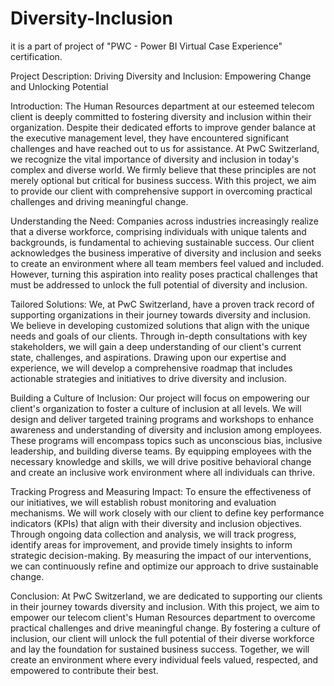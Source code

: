 # Diversity-Inclusion

it is a part of project of "PWC - Power BI Virtual Case Experience" certification.


Project Description: Driving Diversity and Inclusion: Empowering Change and Unlocking Potential

Introduction:
The Human Resources department at our esteemed telecom client is deeply committed to fostering diversity and inclusion within their organization. Despite their dedicated efforts to improve gender balance at the executive management level, they have encountered significant challenges and have reached out to us for assistance. At PwC Switzerland, we recognize the vital importance of diversity and inclusion in today's complex and diverse world. We firmly believe that these principles are not merely optional but critical for business success. With this project, we aim to provide our client with comprehensive support in overcoming practical challenges and driving meaningful change.

Understanding the Need:
Companies across industries increasingly realize that a diverse workforce, comprising individuals with unique talents and backgrounds, is fundamental to achieving sustainable success. Our client acknowledges the business imperative of diversity and inclusion and seeks to create an environment where all team members feel valued and included. However, turning this aspiration into reality poses practical challenges that must be addressed to unlock the full potential of diversity and inclusion.

Tailored Solutions:
We, at PwC Switzerland, have a proven track record of supporting organizations in their journey towards diversity and inclusion. We believe in developing customized solutions that align with the unique needs and goals of our clients. Through in-depth consultations with key stakeholders, we will gain a deep understanding of our client's current state, challenges, and aspirations. Drawing upon our expertise and experience, we will develop a comprehensive roadmap that includes actionable strategies and initiatives to drive diversity and inclusion.

Building a Culture of Inclusion:
Our project will focus on empowering our client's organization to foster a culture of inclusion at all levels. We will design and deliver targeted training programs and workshops to enhance awareness and understanding of diversity and inclusion among employees. These programs will encompass topics such as unconscious bias, inclusive leadership, and building diverse teams. By equipping employees with the necessary knowledge and skills, we will drive positive behavioral change and create an inclusive work environment where all individuals can thrive.

Tracking Progress and Measuring Impact:
To ensure the effectiveness of our initiatives, we will establish robust monitoring and evaluation mechanisms. We will work closely with our client to define key performance indicators (KPIs) that align with their diversity and inclusion objectives. Through ongoing data collection and analysis, we will track progress, identify areas for improvement, and provide timely insights to inform strategic decision-making. By measuring the impact of our interventions, we can continuously refine and optimize our approach to drive sustainable change.

Conclusion:
At PwC Switzerland, we are dedicated to supporting our clients in their journey towards diversity and inclusion. With this project, we aim to empower our telecom client's Human Resources department to overcome practical challenges and drive meaningful change. By fostering a culture of inclusion, our client will unlock the full potential of their diverse workforce and lay the foundation for sustained business success. Together, we will create an environment where every individual feels valued, respected, and empowered to contribute their best.

